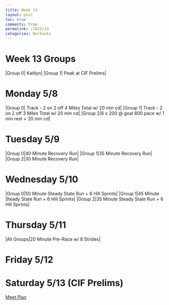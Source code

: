 ```yaml
---
title: Week 13
layout: post
toc: true 
comments: true
permalink: /2023/13
categories: Workouts
---
```



# Week 13 Groups

|Group 0| Kaitlyn|
|Group 1| Peak at CIF Prelims|

# Monday 5/8

|Group 0| Track - 2 on 2 off 4 Miles Total w/ 20 min cd|
|Group 1| Track - 2 on 2 off 3 Miles Total w/ 20 min cd|
|Group 2|6 x 200 @ goal 800 pace w/ 1 min rest + 20 min cd|

# Tuesday 5/9

|Group 0|40 Minute Recovery Run|
|Group 1|35 Minute Recovery Run| 
|Group 2|30 Minute Recovery Run|

# Wednesday 5/10 

|Group 0|50 Minute Steady State Run + 6 Hill Sprints|
|Group 1|45 Minute Steady State Run + 6 Hill Sprints| 
|Group 2|35 Minute Steady State Run + 6 Hill Sprints|

# Thursday 5/11

|All Groups|20 Minute Pre-Race w/ 8 Strides|

# Friday 5/12 


# Saturday 5/13 (CIF Prelims)

[Meet Plan]({{site.baseurl}}/2023/CIFP)